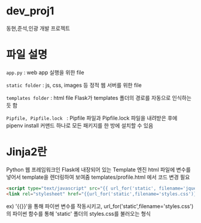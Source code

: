 # dev_proj1
동현,준석,인광 개발 프로젝트

# 파일 설명
```app.py``` : web app 실행을 위한 file

```static folder``` : js, css, images 등 정적 웹 서버를 위한 file

```templates folder``` : html file
Flask가 templates 폴더의 경로를 자동으로 인식하는 듯 함

```Pipfile, Pipfile.lock ``` : Pipfile 파일과 Pipfile.lock 파일을 내려받은 후에 pipenv install 커맨드 하나로 모든 패키지를 한 방에 설치할 수 있음

# Jinja2란
 Python 웹 프레임워크인 Flask에 내장되어 있는 Template 엔진
 html 파일에 변수를 넣어서 template을 렌더링하여 보여줌
 templates/profile.html 에서 코드 변경 필요

```html
<script type="text/javascript" src="{{ url_for('static', filename='jquery/jquery-3.5.1.min.js')}}"></script>
<link rel="stylesheet" href="{{url_for('static',filename='styles.css')}}">
```
ex) '{{}}'을 통해 파이썬 변수를 작동시키고, url_for('static',filename='styles.css')의 파이썬 함수를 통해 'static' 폴더의 styles.css를 불러오는 형식